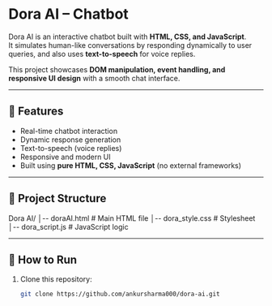 # Dora AI – Chatbot

Dora AI is an interactive chatbot built with **HTML, CSS, and JavaScript**.  
It simulates human-like conversations by responding dynamically to user queries, and also uses **text-to-speech** for voice replies.  

This project showcases **DOM manipulation, event handling, and responsive UI design** with a smooth chat interface.

---

## 🚀 Features
- Real-time chatbot interaction  
- Dynamic response generation  
- Text-to-speech (voice replies)  
- Responsive and modern UI  
- Built using **pure HTML, CSS, JavaScript** (no external frameworks)

---

## 📂 Project Structure
Dora AI/
│-- doraAI.html # Main HTML file
│-- dora_style.css # Stylesheet
│-- dora_script.js # JavaScript logic


---

## 🎯 How to Run
1. Clone this repository:  
   ```bash
   git clone https://github.com/ankursharma000/dora-ai.git

